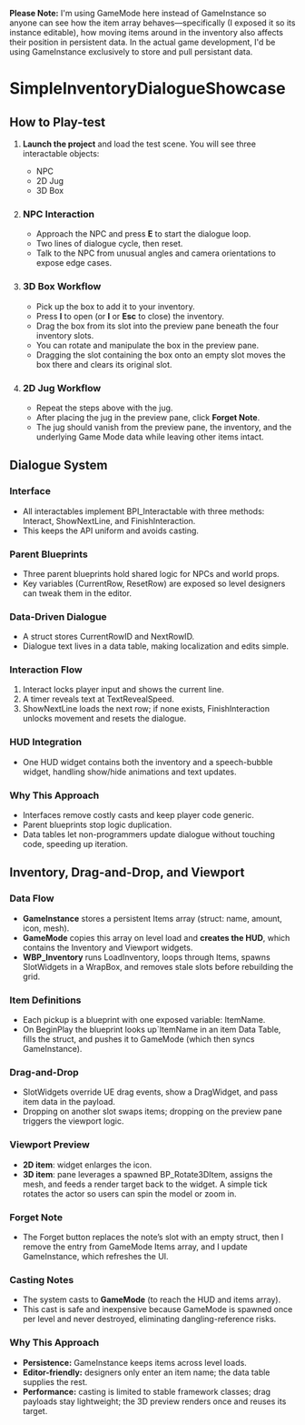 **Please Note:** I'm using GameMode here instead of GameInstance so anyone can see how the item array behaves—specifically (I exposed it so its instance editable), how moving items around in the inventory also affects their position in persistent data. In the actual game development, I'd be using GameInstance exclusively to store and pull persistant data.


# SimpleInventoryDialogueShowcase
## How to Play-test

1. **Launch the project** and load the test scene. You will see three interactable objects:

   * NPC
   * 2D Jug
   * 3D Box

2. ### NPC Interaction

   * Approach the NPC and press **E** to start the dialogue loop.
   * Two lines of dialogue cycle, then reset.
   * Talk to the NPC from unusual angles and camera orientations to expose edge cases.

3. ### 3D Box Workflow

   * Pick up the box to add it to your inventory.
   * Press **I** to open (or **I** or **Esc** to close) the inventory.
   * Drag the box from its slot into the preview pane beneath the four inventory slots.
   * You can rotate and manipulate the box in the preview pane.
   * Dragging the slot containing the box onto an empty slot moves the box there and clears its original slot.

4. ### 2D Jug Workflow

   * Repeat the steps above with the jug.
   * After placing the jug in the preview pane, click **Forget Note**.
   * The jug should vanish from the preview pane, the inventory, and the underlying Game Mode data while leaving other items intact.

## Dialogue System

### **Interface**

* All interactables implement BPI_Interactable with three methods: Interact, ShowNextLine, and FinishInteraction.
* This keeps the API uniform and avoids casting.

### **Parent Blueprints**

* Three parent blueprints hold shared logic for NPCs and world props.
* Key variables (CurrentRow, ResetRow) are exposed so level designers can tweak them in the editor.

### **Data-Driven Dialogue**

* A struct stores CurrentRowID and NextRowID.
* Dialogue text lives in a data table, making localization and edits simple.

### **Interaction Flow**

1. Interact locks player input and shows the current line.
2. A timer reveals text at TextRevealSpeed.
3. ShowNextLine loads the next row; if none exists, FinishInteraction unlocks movement and resets the dialogue.

### **HUD Integration**

* One HUD widget contains both the inventory and a speech-bubble widget, handling show/hide animations and text updates.

### **Why This Approach**

* Interfaces remove costly casts and keep player code generic.
* Parent blueprints stop logic duplication.
* Data tables let non-programmers update dialogue without touching code, speeding up iteration.


## Inventory, Drag-and-Drop, and Viewport

### Data Flow

* **GameInstance** stores a persistent Items array (struct: name, amount, icon, mesh).
* **GameMode** copies this array on level load and **creates the HUD**, which contains the Inventory and Viewport widgets.
* **WBP_Inventory** runs LoadInventory, loops through Items, spawns SlotWidgets in a WrapBox, and removes stale slots before rebuilding the grid.

### Item Definitions

* Each pickup is a blueprint with one exposed variable: ItemName.
* On BeginPlay the blueprint looks up`ItemName in an item Data Table, fills the struct, and pushes it to GameMode (which then syncs GameInstance).

### Drag-and-Drop

* SlotWidgets override UE drag events, show a DragWidget, and pass item data in the payload.
* Dropping on another slot swaps items; dropping on the preview pane triggers the viewport logic.

### Viewport Preview

* **2D item**: widget enlarges the icon.
* **3D item**: pane leverages a spawned BP_Rotate3DItem, assigns the mesh, and feeds a render target back to the widget. A simple tick rotates the actor so users can spin the model or zoom in.

### Forget Note

* The Forget button replaces the note’s slot with an empty struct, then I remove the entry from GameMode Items array, and I update GameInstance, which refreshes the UI.

### Casting Notes

* The system casts to **GameMode** (to reach the HUD and items array).
* This cast is safe and inexpensive because GameMode is spawned once per level and never destroyed, eliminating dangling-reference risks.

### Why This Approach

* **Persistence:** GameInstance keeps items across level loads.
* **Editor-friendly:** designers only enter an item name; the data table supplies the rest.
* **Performance:** casting is limited to stable framework classes; drag payloads stay lightweight; the 3D preview renders once and reuses its target.
